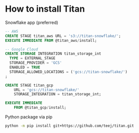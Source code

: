 # How to install Titan

Snowflake app (preferred)

```SQL
-- AWS
CREATE STAGE titan_aws URL = 's3://titan-snowflake/';
EXECUTE IMMEDIATE FROM @titan_aws/install;

-- Google Cloud
CREATE STORAGE INTEGRATION titan_storage_int
  TYPE = EXTERNAL_STAGE
  STORAGE_PROVIDER = 'GCS'
  ENABLED = TRUE
  STORAGE_ALLOWED_LOCATIONS = ('gcs://titan-snowflake/')
;

CREATE STAGE titan_gcp
    URL = 'gcs://titan-snowflake/'
    STORAGE_INTEGRATION = titan_storage_int;

EXECUTE IMMEDIATE
    FROM @titan_gcp/install;
```


Python package via pip

```sh
python -m pip install git+https://github.com/teej/titan.git
```